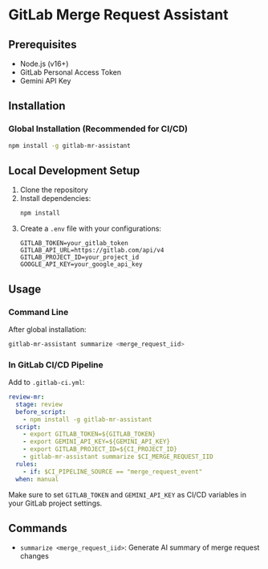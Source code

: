 # GitLab Merge Request Assistant

## Prerequisites

- Node.js (v16+)
- GitLab Personal Access Token
- Gemini API Key

## Installation

### Global Installation (Recommended for CI/CD)

```bash
npm install -g gitlab-mr-assistant
```

## Local Development Setup

1. Clone the repository
2. Install dependencies:
   ```bash
   npm install
   ```
3. Create a `.env` file with your configurations:
   ```env
   GITLAB_TOKEN=your_gitlab_token
   GITLAB_API_URL=https://gitlab.com/api/v4
   GITLAB_PROJECT_ID=your_project_id
   GOOGLE_API_KEY=your_google_api_key
   ```

## Usage

### Command Line

After global installation:

```bash
gitlab-mr-assistant summarize <merge_request_iid>
```

### In GitLab CI/CD Pipeline

Add to `.gitlab-ci.yml`:

```yaml
review-mr:
  stage: review
  before_script:
    - npm install -g gitlab-mr-assistant
  script:
    - export GITLAB_TOKEN=${GITLAB_TOKEN}
    - export GEMINI_API_KEY=${GEMINI_API_KEY}
    - export GITLAB_PROJECT_ID=${CI_PROJECT_ID}
    - gitlab-mr-assistant summarize $CI_MERGE_REQUEST_IID
  rules:
    - if: $CI_PIPELINE_SOURCE == "merge_request_event"
  when: manual
```

Make sure to set `GITLAB_TOKEN` and `GEMINI_API_KEY` as CI/CD variables in your GitLab project settings.

## Commands

- `summarize <merge_request_iid>`: Generate AI summary of merge request changes
